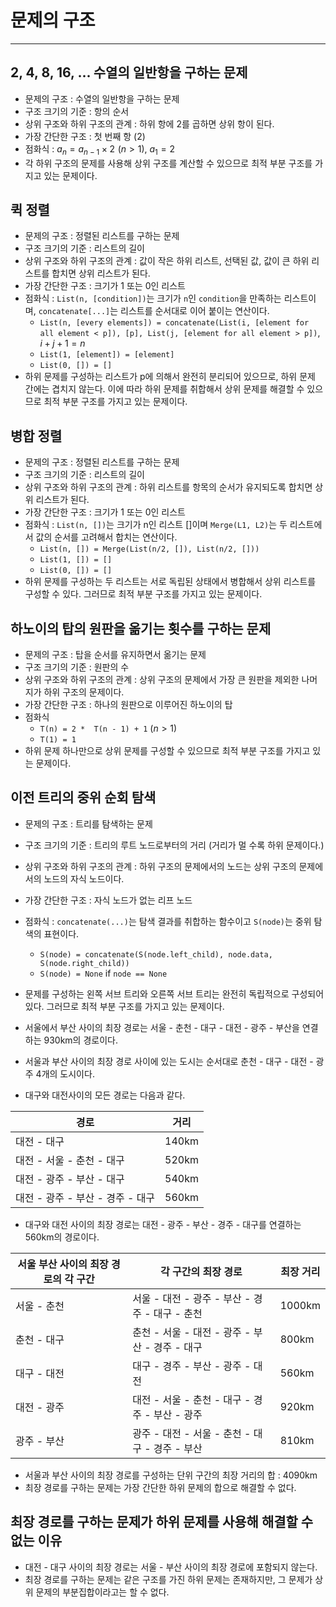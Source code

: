 # 문제의 구조

---

## 2, 4, 8, 16, ... 수열의 일반항을 구하는 문제

- 문제의 구조 : 수열의 일반항을 구하는 문제
- 구조 크기의 기준 : 항의 순서
- 상위 구조와 하위 구조의 관계 : 하위 항에 2를 곱하면 상위 항이 된다.
- 가장 간단한 구조 : 첫 번째 항 (2)
- 점화식 : $a_n = a_{n - 1} \times 2 \,\,(n > 1)$, $a_1=2$
- 각 하위 구조의 문제를 사용해 상위 구조를 계산할 수 있으므로 최적 부분 구조를 가지고 있는 문제이다.

## 퀵 정렬

- 문제의 구조 : 정렬된 리스트를 구하는 문제
- 구조 크기의 기준 : 리스트의 길이
- 상위 구조와 하위 구조의 관계 : 값이 작은 하위 리스트, 선택된 값, 값이 큰 하위 리스트를 합치면 상위 리스트가 된다.
- 가장 간단한 구조 : 크기가 1 또는 0인 리스트
- 점화식 : `List(n, [condition])`는 크기가 `n`인 `condition`을 만족하는 리스트이며, `concatenate[...]`는 리스트를 순서대로 이어 붙이는 연산이다.
    - `List(n, [every elements]) = concatenate(List(i, [element for all element < p]), [p], List(j, [element for all element > p])`, $i + j + 1 = n$
    - `List(1, [element]) = [element]`
    - `List(0, []) = []`
- 하위 문제를 구성하는 리스트가 p에 의해서 완전히 분리되어 있으므로, 하위 문제 간에는 겹치지 않는다. 이에 따라 하위 문제를 취합해서 상위 문제를 해결할 수 있으므로 최적 부분 구조를 가지고 있는 문제이다.

## 병합 정렬

- 문제의 구조 : 정렬된 리스트를 구하는 문제
- 구조 크기의 기준 : 리스트의 길이
- 상위 구조와 하위 구조의 관계 : 하위 리스트를 항목의 순서가 유지되도록 합치면 상위 리스트가 된다.
- 가장 간단한 구조 : 크기가 1 또는 0인 리스트
- 점화식 : `List(n, [])`는 크기가 n인 리스트 []이며 `Merge(L1, L2)`는 두 리스트에서 값의 순서를 고려해서 합치는 연산이다. 
    - `List(n, []) = Merge(List(n/2, []), List(n/2, []))`
    - `List(1, []) = []`
    - `List(0, []) = []`
- 하위 문제를 구성하는 두 리스트는 서로 독립된 상태에서 병합해서 상위 리스트를 구성할 수 있다. 그러므로 최적 부분 구조를 가지고 있는 문제이다.

## 하노이의 탑의 원판을 옮기는 횟수를 구하는 문제

- 문제의 구조 : 탑을 순서를 유지하면서 옮기는 문제
- 구조 크기의 기준 : 원판의 수
- 상위 구조와 하위 구조의 관계 : 상위 구조의 문제에서 가장 큰 원판을 제외한 나머지가 하위 구조의 문제이다.
- 가장 간단한 구조 : 하나의 원판으로 이루어진 하노이의 탑
- 점화식 
    - `T(n) = 2 *  T(n - 1) + 1` ($n > 1$)
    - `T(1) = 1`
- 하위 문제 하나만으로 상위 문제를 구성할 수 있으므로 최적 부분 구조를 가지고 있는 문제이다.

## 이전 트리의 중위 순회 탐색

- 문제의 구조 : 트리를 탐색하는 문제
- 구조 크기의 기준 : 트리의 루트 노드로부터의 거리 (거리가 멀 수록 하위 문제이다.)
- 상위 구조와 하위 구조의 관계 : 하위 구조의 문제에서의 노드는 상위 구조의 문제에서의 노드의 자식 노드이다.
- 가장 간단한 구조 : 자식 노드가 없는 리프 노드
- 점화식 : `concatenate(...)`는 탐색 결과를 취합하는 함수이고 `S(node)`는 중위 탐색의 표현이다.
    - `S(node) = concatenate(S(node.left_child), node.data, S(node.right_child))`
    - `S(node) = None` if `node == None`
- 문제를 구성하는 왼쪽 서브 트리와 오른쪽 서브 트리는 완전히 독립적으로 구성되어 있다. 그러므로 최적 부분 구조를 가지고 있는 문제이다.



- 서울에서 부산 사이의 최장 경로는 서울 - 춘천 - 대구 - 대전 - 광주 - 부산을 연결하는 930km의 경로이다.
- 서울과 부산 사이의 최장 경로 사이에 있는 도시는 순서대로 춘천 - 대구 - 대전 - 광주 4개의 도시이다.
- 대구와 대전사이의 모든 경로는 다음과 같다.

|경로|거리|
|--|--|
|대전 - 대구|140km|
|대전 - 서울 - 춘천 - 대구|520km|
|대전 - 광주 - 부산 - 대구|540km|
|대전 - 광주 - 부산 - 경주 - 대구|560km|

- 대구와 대전 사이의 최장 경로는 대전 - 광주 - 부산 - 경주 - 대구를 연결하는 560km의 경로이다. 

|서울 부산 사이의 최장 경로의 각 구간|각 구간의 최장 경로|최장 거리|
|-|-|-|
|서울 - 춘천|서울 - 대전 - 광주 - 부산 - 경주 - 대구 - 춘천|1000km|
|춘천 - 대구|춘천 - 서울 - 대전 - 광주 - 부산 - 경주 - 대구|800km|
|대구 - 대전|대구 - 경주 - 부산 - 광주 - 대전|560km|
|대전 - 광주|대전 - 서울 - 춘천 - 대구 - 경주 - 부산 - 광주|920km|
|광주 - 부산|광주 - 대전 - 서울 - 춘천 - 대구 - 경주 - 부산|810km|

- 서울과 부산 사이의 최장 경로를 구성하는 단위 구간의 최장 거리의 합 : 4090km
- 최장 경로를 구하는 문제는 가장 간단한 하위 문제의 합으로 해결할 수 없다.

## 최장 경로를 구하는 문제가 하위 문제를 사용해 해결할 수 없는 이유

- 대전 - 대구 사이의 최장 경로는 서울 - 부산 사이의 최장 경로에 포함되지 않는다.
- 최장 경로를 구하는 문제는 같은 구조를 가진 하위 문제는 존재하지만, 그 문제가 상위 문제의 부분집합이라고는 할 수 없다.
